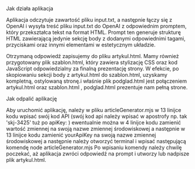 Jak działa aplikacja

Aplikacja odczytuje zawartość pliku input.txt, a następnie łączy się z OpenAI i wysyła treść pliku input.txt do OpenAI z odpowiednim promptem, który przekształca tekst
na format HTML. Prompt ten generuje strukturę HTML zawierającą jedynie sekcję body z dodanymi odpowiednimi tagami, przyciskami oraz innymi elementami w estetycznym 
układzie.

Otrzymaną odpowiedź zapisujemy do pliku artykul.html. Mamy również przygotowany plik szablon.html, który zawiera stylizację CSS oraz kod JavaScript odpowiedzialny za 
finalną prezentację strony. W efekcie, po skopiowaniu sekcji body z artykul.html do szablon.html, uzyskamy kompletną, ostylowaną stronę.i właśnie plik podglad.html 
jest połączeniem artykul.html oraz szablon.html , podglad.html prezentuje nam pełną strone.

Jak odpalić aplikację

Aby uruchomić aplikację, należy w pliku articleGenerator.mjs w 13 linijce kodu wpisać swój kod API 
(swój kod api należy wpisać w apostrofy np. tak 'skj-3425' tuż po apiKey: ) 
ewentualnie można w 4 linijce kodu zamienić wartość zmiennej na swoją nazwe zmiennej środowiskowej a następnie w 13 linijce kodu zamienić  yourApiKey na swoją nazwe
zmiennej środowiskowej a następnie należy otworzyć terminal i wpisać następującą komendę 
node articleGenerator.mjs 
Po wpisaniu komendy należy chwilę poczekać, aż aplikacja zwróci odpowiedź na prompt i utworzy lub nadpisze plik artykul.html.







